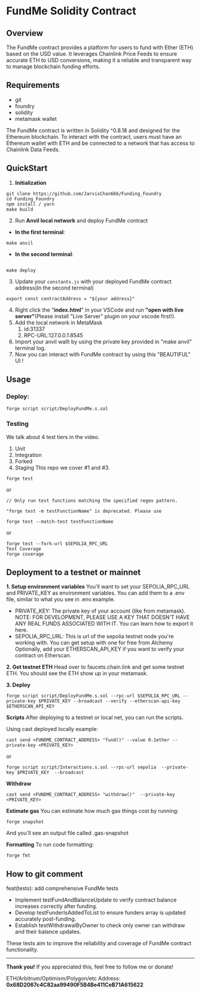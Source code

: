 # FundMe Solidity Contract

## Overview
The FundMe contract provides a platform for users to fund with Ether (ETH) based on the USD value. It leverages Chainlink Price Feeds to ensure accurate ETH to USD conversions, making it a reliable and transparent way to manage blockchain funding efforts.

## Requirements
- git
- foundry
- solidity
- metamask wallet

The FundMe contract is written in Solidity ^0.8.18 and designed for the Ethereum blockchain. To interact with the contract, users must have an Ethereum wallet with ETH and be connected to a network that has access to Chainlink Data Feeds.

## QuickStart
1. **Initialization**
   
```
git clone https://github.com/JarvisChan666/Funding_Foundry
cd Funding_Foundry
npm install / yarn
make build
```
2. Run **Anvil local network** and deploy FundMe contract
- **In the first terminal**:
```
make anvil
```
- **In the second terminal**:
```

make deploy
```
3. Update your `constants.js` with your deployed FundMe contract address(In the second terminal)
```solidity
export const contractAddress = "${your address}"
```
4. Right click the "**index.html**" in your VSCode and run **"open with live server"**(Please install "Live Server" plugin on your vscode first!).
5. Add the local network in MetaMask
   1. id:31337
   2. RPC-URL:127.0.0.1:8545
6. Import your anvil wallt by using the private key provided in "make anvil" terminal log. 
7. Now you can interact with FundMe contract by using this "BEAUTIFUL" UI !



## Usage

### Deploy:
```
forge script script/DeployFundMe.s.sol
```
### Testing
We talk about 4 test tiers in the video.

1. Unit
2. Integration
3. Forked
4. Staging
This repo we cover #1 and #3.
```
forge test
```
or
```
// Only run test functions matching the specified regex pattern.

"forge test -m testFunctionName" is deprecated. Please use 

forge test --match-test testFunctionName
```

or
```
forge test --fork-url $SEPOLIA_RPC_URL
Test Coverage
forge coverage
```

## Deployment to a testnet or mainnet
**1. Setup environment variables**
You'll want to set your SEPOLIA_RPC_URL and PRIVATE_KEY as environment variables. You can add them to a .env file, similar to what you see in .env.example.

- PRIVATE_KEY: The private key of your account (like from metamask). NOTE: FOR DEVELOPMENT, PLEASE USE A KEY THAT DOESN'T HAVE ANY REAL FUNDS ASSOCIATED WITH IT.
You can learn how to export it here.
- SEPOLIA_RPC_URL: This is url of the sepolia testnet node you're working with. You can get setup with one for free from Alchemy
Optionally, add your ETHERSCAN_API_KEY if you want to verify your contract on Etherscan.

**2. Get testnet ETH**
Head over to faucets.chain.link and get some testnet ETH. You should see the ETH show up in your metamask.

**3. Deploy**
```
forge script script/DeployFundMe.s.sol --rpc-url $SEPOLIA_RPC_URL --private-key $PRIVATE_KEY --broadcast --verify --etherscan-api-key $ETHERSCAN_API_KEY
```
**Scripts**
After deploying to a testnet or local net, you can run the scripts.

Using cast deployed locally example:
```
cast send <FUNDME_CONTRACT_ADDRESS> "fund()" --value 0.1ether --private-key <PRIVATE_KEY>
```
or
```
forge script script/Interactions.s.sol --rpc-url sepolia  --private-key $PRIVATE_KEY  --broadcast
```
**Withdraw**
```
cast send <FUNDME_CONTRACT_ADDRESS> "withdraw()"  --private-key <PRIVATE_KEY>
```

**Estimate gas**
You can estimate how much gas things cost by running:
```
forge snapshot
```
And you'll see an output file called .gas-snapshot

**Formatting**
To run code formatting:
```
forge fmt
```

## How to git comment
feat(tests): add comprehensive FundMe tests

- Implement testFundAndBalanceUpdate to verify contract balance increases correctly after funding.
- Develop testFunderIsAddedToList to ensure funders array is updated accurately post-funding.
- Establish testWithdrawalByOwner to check only owner can withdraw and their balance updates.

These tests aim to improve the reliability and coverage of FundMe contract functionality.

---
**Thank you!**
If you appreciated this, feel free to follow me or donate!

ETH/Arbitrum/Optimism/Polygon/etc Address:
**0x68D2067c4C82aa99490F5B4Be411CeB71A615622**
